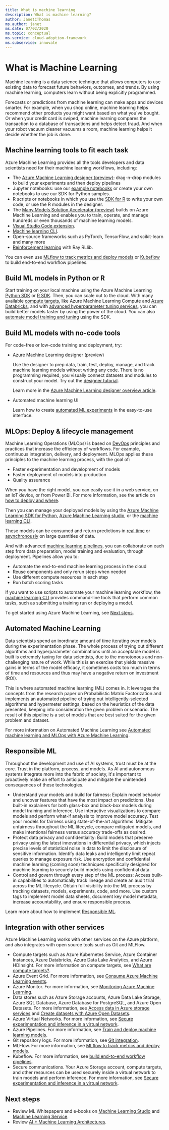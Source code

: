 ```yaml
---
title: What is machine learning
description: What is machine learning?
author: JanetCThomas
ms.author: janet
ms.date: 07/02/2020
ms.topic: conceptual
ms.service: cloud-adoption-framework
ms.subservice: innovate
---
```


<!-- cSpell:ignore scikit RLlib Jupyter MLflow Kubeflow -->

# What is Machine Learning

Machine learning is a data science technique that allows computers to use existing data to forecast future behaviors, outcomes, and trends. By using machine learning, computers learn without being explicitly programmed.

Forecasts or predictions from machine learning can make apps and devices smarter. For example, when you shop online, machine learning helps recommend other products you might want based on what you've bought. Or when your credit card is swiped, machine learning compares the transaction to a database of transactions and helps detect fraud. And when your robot vacuum cleaner vacuums a room, machine learning helps it decide whether the job is done.

## Machine learning tools to fit each task

Azure Machine Learning provides all the tools developers and data scientists need for their machine learning workflows, including:

- The [Azure Machine Learning designer (preview)](https://docs.microsoft.com/azure/machine-learning/tutorial-designer-automobile-price-train-score): drag-n-drop modules to build your experiments and then deploy pipelines
- Jupyter notebooks: use our [example notebooks](https://github.com/Azure/MachineLearningNotebooks) or create your own notebooks to use our SDK for Python samples.
- R scripts or notebooks in which you use the [SDK for R](https://azure.github.io/azureml-sdk-for-r/reference/index.html) to write your own code, or use the R modules in the designer.
- The [Many Models Solution Accelerator (preview)](https://github.com/microsoft/solution-accelerator-many-models) builds on Azure Machine Learning and enables you to train, operate, and manage hundreds or even thousands of machine learning models.
- [Visual Studio Code extension](https://docs.microsoft.com/azure/machine-learning/tutorial-setup-vscode-extension).
- [Machine learning CLI](https://docs.microsoft.com/azure/machine-learning/reference-azure-machine-learning-cli).
- Open-source frameworks such as PyTorch, TensorFlow, and scikit-learn and many more
- [Reinforcement learning](https://docs.microsoft.com/azure/machine-learning/how-to-use-reinforcement-learning) with Ray RLlib.

You can even use [MLflow to track metrics and deploy models](https://docs.microsoft.com/azure/machine-learning/how-to-use-mlflow) or [Kubeflow](https://www.kubeflow.org/docs/azure/) to build end-to-end workflow pipelines.

## Build ML models in Python or R

Start training on your local machine using the Azure Machine Learning [Python SDK](https://docs.microsoft.com/python/api/overview/azure/ml/?view=azure-ml-py) or [R SDK](https://azure.github.io/azureml-sdk-for-r/reference/index.html). Then, you can scale out to the cloud.
With many available [compute targets](https://docs.microsoft.com/azure/machine-learning/how-to-set-up-training-targets), like Azure Machine Learning Compute and [Azure Databricks](https://docs.microsoft.com/azure/databricks/scenarios/what-is-azure-databricks), and with [advanced hyperparameter tuning services](https://docs.microsoft.com/azure/machine-learning/how-to-tune-hyperparameters), you can build better models faster by using the power of the cloud.
You can also [automate model training and tuning](https://docs.microsoft.com/azure/machine-learning/tutorial-auto-train-models) using the SDK.

## Build ML models with no-code tools

For code-free or low-code training and deployment, try:

- Azure Machine Learning designer (preview)
  
  Use the designer to prep data, train, test, deploy, manage, and track machine learning models without writing any code. There is no programming required, you visually connect datasets and modules to construct your model. Try out the [designer tutorial](https://docs.microsoft.com/azure/machine-learning/tutorial-designer-automobile-price-train-score).
  
  Learn more in the [Azure Machine Learning designer overview article](https://docs.microsoft.com/azure/machine-learning/concept-designer).
- Automated machine learning UI
  
  Learn how to create [automated ML experiments](https://docs.microsoft.com/azure/machine-learning/tutorial-first-experiment-automated-ml) in the easy-to-use interface.

## MLOps: Deploy & lifecycle management

Machine Learning Operations (MLOps) is based on [DevOps](https://azure.microsoft.com/overview/what-is-devops/) principles and practices that increase the efficiency of workflows. For example, continuous integration, delivery, and deployment. MLOps applies these principles to the machine learning process, with the goal of:

- Faster experimentation and development of models
- Faster deployment of models into production
- Quality assurance

When you have the right model, you can easily use it in a web service, on an IoT device, or from Power BI. For more information, see the article on [how to deploy and where](https://docs.microsoft.com/azure/machine-learning/how-to-deploy-and-where).

Then you can manage your deployed models by using the [Azure Machine Learning SDK for Python](https://docs.microsoft.com/python/api/overview/azure/ml/?view=azure-ml-py), [Azure Machine Learning studio](https://ml.azure.com/), or the [machine learning CLI](https://docs.microsoft.com/azure/machine-learning/reference-azure-machine-learning-cli).

These models can be consumed and return predictions in [real time](https://docs.microsoft.com/azure/machine-learning/how-to-consume-web-service) or [asynchronously](https://docs.microsoft.com/azure/machine-learning/how-to-use-parallel-run-step) on large quantities of data.

And with advanced [machine learning pipelines](https://docs.microsoft.com/azure/machine-learning/concept-ml-pipelines), you can collaborate on each step from data preparation, model training and evaluation, through deployment. Pipelines allow you to:

- Automate the end-to-end machine learning process in the cloud
- Reuse components and only rerun steps when needed
- Use different compute resources in each step
- Run batch scoring tasks

If you want to use scripts to automate your machine learning workflow, the [machine learning CLI](https://docs.microsoft.com/azure/machine-learning/reference-azure-machine-learning-cli) provides command-line tools that perform common tasks, such as submitting a training run or deploying a model.

To get started using Azure Machine Learning, see [Next steps](https://docs.microsoft.com/azure/machine-learning/overview-what-is-azure-ml#next-steps).

## Automated Machine Learning

Data scientists spend an inordinate amount of time iterating over models during the experimentation phase. The whole process of trying out different algorithms and hyperparameter combinations until an acceptable model is built is extremely taxing for data scientists, due to the monotonous and non-challenging nature of work. While this is an exercise that yields massive gains in terms of the model efficacy, it sometimes costs too much in terms of time and resources and thus may have a negative return on investment (ROI).

This is where automated machine learning (ML) comes in. It leverages the concepts from the research paper on Probabilistic Matrix Factorization and implements an automated pipeline of trying out intelligently-selected algorithms and hypermeter settings, based on the heuristics of the data presented, keeping into consideration the given problem or scenario. The result of this pipeline is a set of models that are best suited for the given problem and dataset.

For more information on Automated Machine Learning see [Automated machine learning and MLOps with Azure Machine Learning](https://azure.microsoft.com/blog/automated-machine-learning-and-mlops-with-azure-machine-learning/).

## Responsible ML

Throughout the development and use of AI systems, trust must be at the core. Trust in the platform, process, and models. As AI and autonomous systems integrate more into the fabric of society, it's important to proactively make an effort to anticipate and mitigate the unintended consequences of these technologies.

- Understand your models and build for fairness: Explain model behavior and uncover features that have the most impact on predictions. Use built-in explainers for both glass-box and black-box models during model training and inference. Use interactive visualizations to compare models and perform what-if analysis to improve model accuracy. Test your models for fairness using state-of-the-art algorithms. Mitigate unfairness throughout the ML lifecycle, compare mitigated models, and make intentional fairness versus accuracy trade-offs as desired.
- Protect data privacy and confidentiality: Build models that preserve privacy using the latest innovations in differential privacy, which injects precise levels of statistical noise in data to limit the disclosure of sensitive information. Identify data leaks and intelligently limit repeat queries to manage exposure risk. Use encryption and confidential machine learning (coming soon) techniques specifically designed for machine learning to securely build models using confidential data.
- Control and govern through every step of the ML process: Access built-in capabilities to automatically track lineage and create an audit trial across the ML lifecycle. Obtain full visibility into the ML process by tracking datasets, models, experiments, code, and more. Use custom tags to implement model data sheets, document key model metadata, increase accountability, and ensure responsible process.

Learn more about how to implement [Responsible ML](https://docs.microsoft.com/azure/machine-learning/concept-responsible-ml).

## Integration with other services

Azure Machine Learning works with other services on the Azure platform, and also integrates with open source tools such as Git and MLFlow.

- Compute targets such as Azure Kubernetes Service, Azure Container Instances, Azure Databricks, Azure Data Lake Analytics, and Azure HDInsight. For more information on compute targets, see [What are compute targets?](https://docs.microsoft.com/azure/machine-learning/concept-compute-target).
- Azure Event Grid. For more information, see [Consume Azure Machine Learning events](https://docs.microsoft.com/azure/machine-learning/how-to-use-event-grid).
- Azure Monitor. For more information, see [Monitoring Azure Machine Learning](https://docs.microsoft.com/azure/machine-learning/monitor-azure-machine-learning).
- Data stores such as Azure Storage accounts, Azure Data Lake Storage, Azure SQL Database, Azure Database for PostgreSQL, and Azure Open Datasets. For more information, see [Access data in Azure storage services](https://docs.microsoft.com/azure/machine-learning/how-to-access-data) and [Create datasets with Azure Open Datasets](https://docs.microsoft.com/azure/machine-learning/how-to-create-register-datasets#create-datasets-with-azure-open-datasets).
- Azure Virtual Networks. For more information, see [Secure experimentation and inference in a virtual network](https://docs.microsoft.com/azure/machine-learning/how-to-enable-virtual-network).
- Azure Pipelines. For more information, see [Train and deploy machine learning models](https://docs.microsoft.com/azure/devops/pipelines/targets/azure-machine-learning?view=azure-devops&tabs=yaml).
- Git repository logs. For more information, see [Git integration](https://docs.microsoft.com/azure/machine-learning/concept-train-model-git-integration).
- MLFlow. For more information, see [MLflow to track metrics and deploy models](https://docs.microsoft.com/azure/machine-learning/how-to-use-mlflow).
- Kubeflow. For more information, see [build end-to-end workflow pipelines](https://www.kubeflow.org/docs/azure/).
- Secure communications. Your Azure Storage account, compute targets, and other resources can be used securely inside a virtual network to train models and perform inference. For more information, see [Secure experimentation and inference in a virtual network](https://docs.microsoft.com/azure/machine-learning/how-to-enable-virtual-network).

## Next steps

- Review ML Whitepapers and e-books on [Machine Learning Studio](https://azure.microsoft.com/resources/whitepapers/search/?service=machine-learning-studio) and [Machine Learning Service](https://azure.microsoft.com/resources/whitepapers/search/?service=machine-learning-service).
- Review [AI + Machine Learning Architectures](https://docs.microsoft.com/azure/architecture/browse/).
